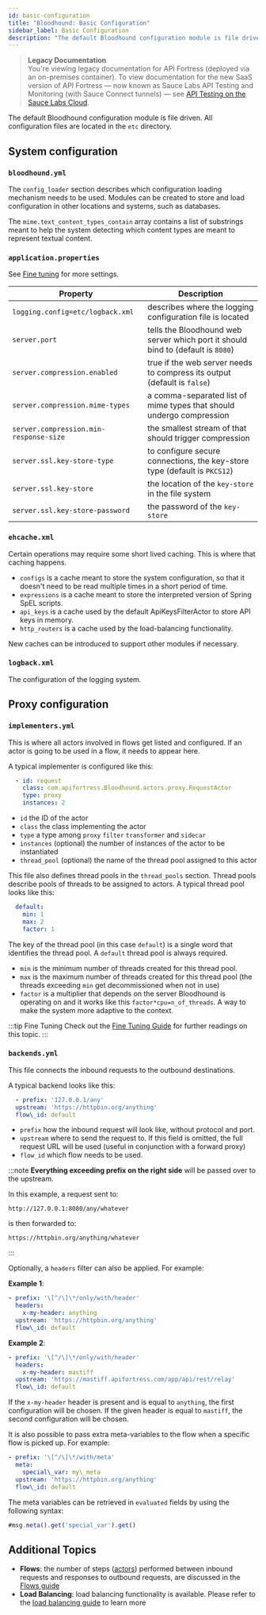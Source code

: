 ```yaml
---
id: basic-configuration
title: "Bloodhound: Basic Configuration"
sidebar_label: Basic Configuration
description: "The default Bloodhound configuration module is file driven. All configuration files are located in the etc directory."
---
```


>**Legacy Documentation**<br/>You're viewing legacy documentation for API Fortress (deployed via an on-premises container). To view documentation for the new SaaS version of API Fortress &#8212; now known as Sauce Labs API Testing and Monitoring (with Sauce Connect tunnels) &#8212; see [API Testing on the Sauce Labs Cloud](/api-testing/).

The default Bloodhound configuration module is file driven. All configuration files are located in the `etc` directory.

## System configuration

### `bloodhound.yml`

The `config_loader` section describes which configuration loading mechanism needs to be used. Modules can be created to store and load configuration in other locations and systems, such as databases.

The `mime.text_content_types_contain` array contains a list of substrings meant to help the system detecting which content types are meant to represent textual content.

### `application.properties`

See [Fine tuning](/api-testing/on-prem/bloodhound/fine-tuning) for more settings.

| Property                               | Description                                                                      |
|----------------------------------------|----------------------------------------------------------------------------------|
| `logging.config=etc/logback.xml`       | describes where the logging configuration file is located                        |
| `server.port`                          | tells the Bloodhound web server which port it should bind to (default is `8080`) |
| `server.compression.enabled`           | true if the web server needs to compress its output (default is `false`)         |
| `server.compression.mime-types`        | a comma-separated list of mime types that should undergo compression             |
| `server.compression.min-response-size` | the smallest stream of that should trigger compression                           |
| `server.ssl.key-store-type`            | to configure secure connections, the key-store type (default is `PKCS12`)        |
| `server.ssl.key-store`                 | the location of the `key-store` in the file system                               |
| `server.ssl.key-store-password`        | the password of the `key-store`                                                  |

### `ehcache.xml`

Certain operations may require some short lived caching. This is where that caching happens.

* `configs` is a cache meant to store the system configuration, so that it doesn't need to be read multiple times in a short period of time.
* `expressions` is a cache meant to store the interpreted version of Spring SpEL scripts.
* `api_keys` is a cache used by the default ApiKeysFilterActor to store API keys in memory.
* `http_routers` is a cache used by the load-balancing functionality.

New caches can be introduced to support other modules if necessary.

### `logback.xml`

The configuration of the logging system.

## Proxy configuration

### `implementers.yml`

This is where all actors involved in flows get listed and configured. If an actor is going to be used in a flow, it needs to appear here.

A typical implementer is configured like this:

```yaml
  - id: request
    class: com.apifortress.Bloodhound.actors.proxy.RequestActor
    type: proxy
    instances: 2
```

* `id` the ID of the actor
* `class` the class implementing the actor
* `type` a type among `proxy` `filter` `transformer` and `sidecar`
* `instances` (optional) the number of instances of the actor to be instantiated
* `thread_pool` (optional) the name of the thread pool assigned to this actor

This file also defines thread pools in the `thread_pools` section. Thread pools describe pools of threads to be assigned to actors. A typical thread pool looks like this:

```yaml
  default:
    min: 1
    max: 2
    factor: 1
```

The key of the thread pool (in this case `default`) is a single word that identifies the thread pool. A `default` thread pool is always required.

* `min` is the minimum number of threads created for this thread pool.
* `max` is the maximum number of threads created for this thread pool (the threads exceeding `min` get decommissioned when not in use)
* `factor` is a multiplier that depends on the server Bloodhound is operating on and it works like this `factor*cpu=n_of_threads`. A way to make the system more adaptive to the context.

:::tip Fine Tuning
Check out the [Fine Tuning Guide](/api-testing/on-prem/bloodhound/fine-tuning#thread-pools) for further readings on this topic.
:::

### `backends.yml`

This file connects the inbound requests to the outbound destinations.

A typical backend looks like this:

```yaml
  - prefix: '127.0.0.1/any'
  upstream: 'https://httpbin.org/anything'
  flow\_id: default
```

* `prefix` how the inbound request will look like, without protocol and port.
* `upstream` where to send the request to. If this field is omitted, the full request URL will be used (useful in conjunction with a forward proxy)
* `flow_id` which flow needs to be used.

:::note
**Everything exceeding prefix on the right side** will be passed over to the upstream.

In this example, a request sent to:
```http request
http://127.0.0.1:8080/any/whatever
```
is then forwarded to:
```http request
https://httpbin.org/anything/whatever
```
:::

Optionally, a `headers` filter can also be applied. For example:

__Example 1__:

```yaml
- prefix: '\[^/\]\*/only/with/header'
  headers:
    x-my-header: anything
  upstream: 'https://httpbin.org/anything'
  flow\_id: default
```

__Example 2__:

```yaml
- prefix: '\[^/\]\*/only/with/header'
  headers:
    x-my-header: mastiff
  upstream: 'https://mastiff.apifortress.com/app/api/rest/relay'
  flow\_id: default
```

If the `x-my-header` header is present and is equal to `anything`, the first configuration will be chosen. If the given header is equal to `mastiff`, the second configuration will be chosen.

It is also possible to pass extra meta-variables to the flow when a specific flow is picked up. For example:

```yaml
- prefix: '\[^/\]\*/with/meta'
  meta:
    special\_var: my\_meta
  upstream: 'https://httpbin.org/anything'
  flow\_id: default
```

The meta variables can be retrieved in `evaluated` fields by using the following syntax:

```js
#msg.meta().get('special_var').get()
```

## Additional Topics

* __Flows__: the number of steps ([actors](/api-testing/on-prem/bloodhound/base-actors)) performed between inbound requests and responses to outbound requests, are discussed in the [Flows guide](/api-testing/on-prem/bloodhound/flows)
* __Load Balancing__: load balancing functionality is available. Please refer to the [load balancing guide](/api-testing/on-prem/bloodhound/load-balancing/) to learn more
